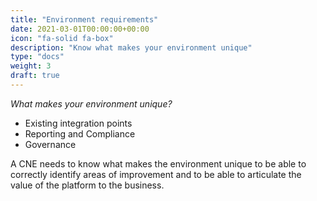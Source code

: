```yaml
---
title: "Environment requirements"
date: 2021-03-01T00:00:00+00:00
icon: "fa-solid fa-box"
description: "Know what makes your environment unique"
type: "docs"
weight: 3
draft: true
---
```


_What makes your environment unique?_

- Existing integration points
- Reporting and Compliance
- Governance

A CNE needs to know what makes the environment unique to be able to correctly identify areas of improvement and to be able to articulate the value of the platform to the business.
